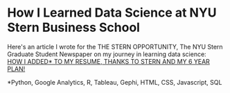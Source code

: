 # How I Learned Data Science at NYU Stern Business School

Here's an article I wrote for the THE STERN OPPORTUNITY, The NYU Stern Graduate Student Newspaper on my journey in learning data science:  
[HOW I ADDED* TO MY RESUME, THANKS TO STERN AND MY 6 YEAR PLAN!](https://sternopportunity.wordpress.com/2014/05/04/how-i-added-to-my-resume-thanks-to-stern-and-my-6-year-plan/)

*Python, Google Analytics, R, Tableau, Gephi, HTML, CSS, Javascript, SQL

